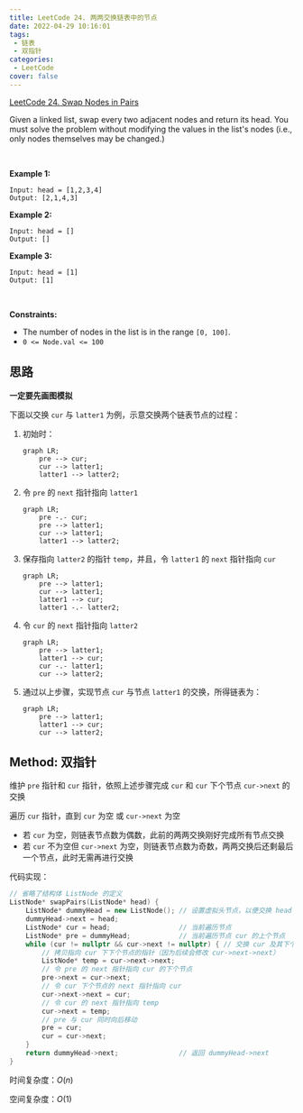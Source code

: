 ```yaml
---
title: LeetCode 24. 两两交换链表中的节点
date: 2022-04-29 10:16:01
tags: 
 - 链表
 - 双指针
categories:
 - LeetCode
cover: false
---
```


[LeetCode 24. Swap Nodes in Pairs](https://leetcode-cn.com/problems/swap-nodes-in-pairs/)

Given a linked list, swap every two adjacent nodes and return its head. You must solve the problem without modifying the values in the list's nodes (i.e., only nodes themselves may be changed.)

 

**Example 1:**


    Input: head = [1,2,3,4]
    Output: [2,1,4,3]


**Example 2:**

    Input: head = []
    Output: []


**Example 3:**

    Input: head = [1]
    Output: [1]
 

**Constraints:**

 - The number of nodes in the list is in the range `[0, 100]`.
 - `0 <= Node.val <= 100`

## 思路

**一定要先画图模拟**

下面以交换 `cur` 与 `latter1` 为例，示意交换两个链表节点的过程：

1. 初始时：
    ```mermaid
    graph LR;
        pre --> cur;
        cur --> latter1;
        latter1 --> latter2;
    ```

2. 令 `pre` 的 `next` 指针指向 `latter1`
    ```mermaid
    graph LR;
        pre -.- cur;
        pre --> latter1;
        cur --> latter1;
        latter1 --> latter2;
    ```

3. 保存指向 `latter2` 的指针 `temp`，并且，令 `latter1` 的 `next` 指针指向 `cur`
    ```mermaid
    graph LR;
        pre --> latter1;
        cur --> latter1;
        latter1 --> cur;
        latter1 -.- latter2;
    ```

4. 令 `cur` 的 `next` 指针指向 `latter2`
    ```mermaid
    graph LR;
        pre --> latter1;
        latter1 --> cur;
        cur -.- latter1;
        cur --> latter2;
    ```

5. 通过以上步骤，实现节点 `cur` 与节点 `latter1` 的交换，所得链表为：
    ```mermaid
    graph LR;
        pre --> latter1;
        latter1 --> cur;
        cur --> latter2;
    ```

## Method: 双指针

维护 `pre` 指针和 `cur` 指针，依照上述步骤完成 `cur` 和 `cur` 下个节点 `cur->next` 的交换

遍历 `cur` 指针，直到 `cur` 为空 或 `cur->next` 为空
 - 若 `cur` 为空，则链表节点数为偶数，此前的两两交换刚好完成所有节点交换
 - 若 `cur` 不为空但 `cur->next` 为空，则链表节点数为奇数，两两交换后还剩最后一个节点，此时无需再进行交换

代码实现：

```cpp
// 省略了结构体 ListNode 的定义
ListNode* swapPairs(ListNode* head) {
    ListNode* dummyHead = new ListNode(); // 设置虚拟头节点，以便交换 head 节点及其下个节点
    dummyHead->next = head;
    ListNode* cur = head;                 // 当前遍历节点
    ListNode* pre = dummyHead;            // 当前遍历节点 cur 的上个节点
    while (cur != nullptr && cur->next != nullptr) { // 交换 cur 及其下个节点
        // 拷贝指向 cur 下下个节点的指针（因为后续会修改 cur->next->next）
        ListNode* temp = cur->next->next;
        // 令 pre 的 next 指针指向 cur 的下个节点
        pre->next = cur->next;
        // 令 cur 下个节点的 next 指针指向 cur
        cur->next->next = cur;
        // 令 cur 的 next 指针指向 temp
        cur->next = temp;
        // pre 与 cur 同时向后移动
        pre = cur;
        cur = cur->next;
    }
    return dummyHead->next;               // 返回 dummyHead->next
}
```

时间复杂度：$O(n)$

空间复杂度：$O(1)$